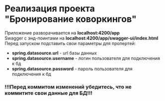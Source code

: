 # Реализация проекта "Бронирование коворкингов"
Приложение разворачивается на **localhost:4200/app**  
Swagger с энд-поинтами на **localhost:4200/app/swagger-ui/index.html**  
Перед запуском подставить свои параметры для пропертей:  
 - **spring.datasource.url** - url базы данных
 - **spring.datasource.username** - логин пользователя для подключения к бд
 - **spring.datasource.password** - пароль пользователя для подключения к бд
### !!!Перед коммитом изменений убедитесь, что не коммитите свои данные для БД!!!
